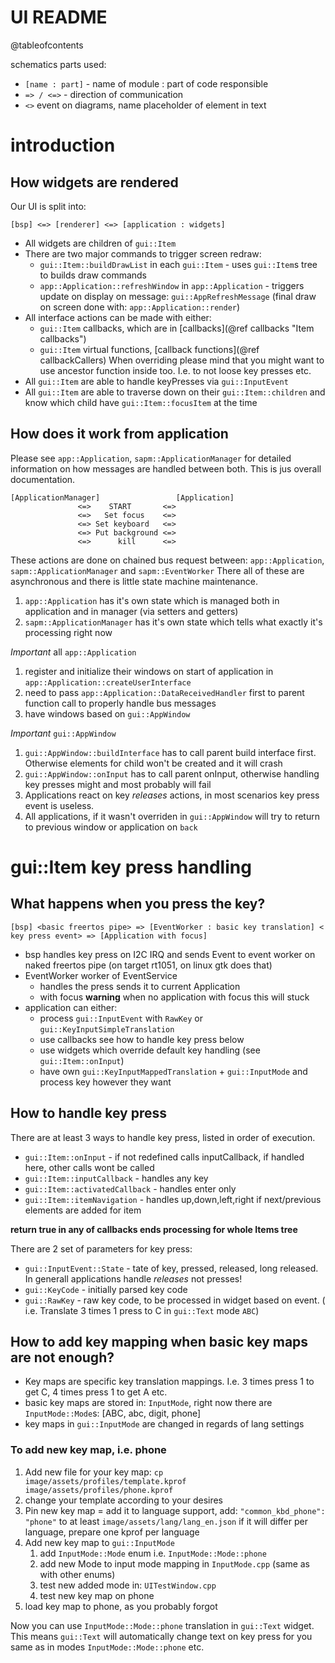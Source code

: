 UI README
=========

@tableofcontents

schematics parts used:
* `[name : part]` - name of module : part of code responsible
* `=> / <=>` - direction of communication
* `<>` event on diagrams, name placeholder of element in text

# introduction

## How widgets are rendered

Our UI is split into:
```
[bsp] <=> [renderer] <=> [application : widgets]
```

* All widgets are children of `gui::Item`
* There are two major commands to trigger screen redraw:
    * `gui::Item::buildDrawList` in each `gui::Item` - uses `gui::Item`s tree to builds draw commands 
    * `app::Application::refreshWindow` in `app::Application` - triggers update on display on message: `gui::AppRefreshMessage` (final draw on screen done with: `app::Application::render`)
* All interface actions can be made with either:
    * `gui::Item` callbacks, which are in [callbacks](@ref callbacks "Item callbacks")
    * `gui::Item` virtual functions, [callback functions](@ref callbackCallers) When overriding please mind that you might want to use ancestor function inside too. I.e. to not loose key presses etc.
* All `gui::Item` are able to handle keyPresses via `gui::InputEvent`
* All `gui::Item` are able to traverse down on their `gui::Item::children` and know which child have `gui::Item::focusItem` at the time

## How does it work from application

Please see `app::Application`, `sapm::ApplicationManager` for detailed information on how messages are handled between both. This is jus overall documentation.

```
[ApplicationManager]                 [Application]
               <=>    START       <=>
               <=>   Set focus    <=>
               <=> Set keyboard   <=>
               <=> Put background <=>
               <=>      kill      <=>
```

These actions are done on chained bus request between: `app::Application`, `sapm::ApplicationManager` and `sapm::EventWorker`
There all of these are asynchronous and there is little state machine maintenance.
1. `app::Application` has it's own state which is managed both in application and in manager (via setters and getters)
2. `sapm::ApplicationManager` has it's own state which tells what exactly it's processing right now

*Important* all `app::Application`
1. register and initialize their windows on start of application in `app::Application::createUserInterface`
2. need to pass `app::Application::DataReceivedHandler` first to parent function call to properly handle bus messages
3. have windows based on `gui::AppWindow`

*Important* `gui::AppWindow`
1. `gui::AppWindow::buildInterface` has to call parent build interface first. Otherwise elements for child won't be created and it will crash
2. `gui::AppWindow::onInput` has to call parent onInput, otherwise handling key presses might and most probably will fail
3. Applications react on key *releases* actions, in most scenarios key press event is useless.
4. All applications, if it wasn't overriden in `gui::AppWindow` will try to return to previous window or application on `back`

# gui::Item key press handling

## What happens when you press the key?

```
[bsp] <basic freertos pipe> => [EventWorker : basic key translation] < key press event> => [Application with focus]
```

* bsp handles key press on I2C IRQ and sends Event to event worker on naked freertos pipe (on target rt1051, on linux gtk does that)
* EventWorker worker of EventService
    * handles the press sends it to current Application
    * with focus **warning** when no application with focus this will stuck
* application can either:
    * process `gui::InputEvent` with `RawKey` or `gui::KeyInputSimpleTranslation`
    * use callbacks see how to handle key press below
    * use widgets which override default key handling (see `gui::Item::onInput`)
    * have own `gui::KeyInputMappedTranslation` +  `gui::InputMode` and process key however they want

## How to handle key press

There are at least 3 ways to handle key press, listed in order of execution.
* `gui::Item::onInput` - if not redefined calls inputCallback, if handled here, other calls wont be called
* `gui::Item::inputCallback` - handles any key
* `gui::Item::activatedCallback` - handles enter only
* `gui::Item::itemNavigation` - handles up,down,left,right if next/previous elements are added for item

**return true in any of callbacks ends processing for whole Items tree**

There are 2 set of parameters for key press:
* `gui::InputEvent::State` - tate of key, pressed, released, long released. In generall applications handle *releases* not presses!
* `gui::KeyCode`   - initially parsed key code
* `gui::RawKey`  - raw key code, to be processed in widget based on event. ( i.e. Translate 3 times 1 press to C in `gui::Text` mode `ABC`)

## How to add key mapping when basic key maps are not enough?

* Key maps are specific key translation mappings. I.e. 3 times press 1 to get C, 4 times press 1 to get A etc.
* basic key maps are stored in: `InputMode`, right now there are `InputMode::Mode`s: [ABC, abc, digit, phone]
* key maps in `gui::InputMode` are changed in regards of lang settings

### To add new key map, i.e. phone

1. Add new file for your key map: `cp image/assets/profiles/template.kprof image/assets/profiles/phone.kprof`
2. change your template according to your desires
3. Pin new key map = add it to language support, add: `"common_kbd_phone": "phone"` to at least `image/assets/lang/lang_en.json` if it will differ per language, prepare one kprof per language
4. Add new key map to `gui::InputMode`
    1. add `InputMode::Mode` enum i.e. `InputMode::Mode::phone`
    2. add new Mode to input mode mapping in `InputMode.cpp` (same as with other enums)
    3. test new added mode in: `UITestWindow.cpp`
    4. test new key map on phone
5. load key map to phone, as you probably forgot

Now you can use `InputMode::Mode::phone` translation in `gui::Text` widget.
This means `gui::Text` will automatically change text on key press for you same as in modes `InputMode::Mode::phone` etc.
